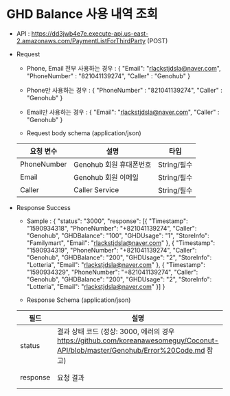 
# GHD Balance 사용 내역 조회


- API : https://dd3jwb4e7e.execute-api.us-east-2.amazonaws.com/PaymentListForThirdParty (POST)


- Request

  * Phone, Email 전부 사용하는 경우 : 
  { 
     "Email": "rlackstjdsla@naver.com", 
     "PhoneNumber" : "821041139274", 
     "Caller" : "Genohub"
  }
  
  * Phone만 사용하는 경우 : 
  { 
     "PhoneNumber" : "821041139274", 
     "Caller" : "Genohub"
  }
  
  * Email만 사용하는 경우 : 
  { 
     "Email": "rlackstjdsla@naver.com", 
     "Caller" : "Genohub"
  }
  
  * Request body schema (application/json)
  
  요청 변수 | 설명 | 타입
  ------------ | ------------- | -------------
  PhoneNumber | Genohub 회원 휴대폰번호 | String/필수
  Email | Genohub 회원 이메일 | String/필수
  Caller | Caller Service | String/필수
  
- Response Success

  * Sample : 
{
    "status": "3000",
    "response": [{
        "Timestamp": "1590934318",
        "PhoneNumber": "+821041139274",
        "Caller": "Genohub",
        "GHDBalance": "100",
        "GHDUsage": "1",
        "StoreInfo": "Familymart",
        "Email": "rlackstjdsla@naver.com"
    }, {
        "Timestamp": "1590934319",
        "PhoneNumber": "+821041139274",
        "Caller": "Genohub",
        "GHDBalance": "200",
        "GHDUsage": "2",
        "StoreInfo": "Lotteria",
        "Email": "rlackstjdsla@naver.com"
    }, {
        "Timestamp": "1590934329",
        "PhoneNumber": "+821041139274",
        "Caller": "Genohub",
        "GHDBalance": "200",
        "GHDUsage": "2",
        "StoreInfo": "Lotteria",
        "Email": "rlackstjdsla@naver.com"
    }]
}
  
  * Response Schema (application/json)

  필드 | 설명 | 타입
  ------------ | ------------- | -------------
  status | 결과 상태 코드 (정상: 3000, 에러의 경우 https://github.com/koreanawesomeguy/Coconut-API/blob/master/Genohub/Error%20Code.md 참고) | String/필수
  response | 요청 결과 | String/필수
 
